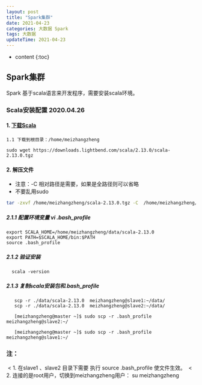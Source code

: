 ```yaml
---
layout: post
title: "Spark集群"
date: 2021-04-23
categories: 大数据 Spark 
tags: 大数据
updateTime: 2021-04-23
---
```


* content
{:toc}
## Spark集群
   Spark 基于scala语言来开发程序，需要安装scala环境。

###  Scala安装配置  2020.04.26


#### 1. [下载Scala](https://downloads.lightbend.com/scala/2.13.0/scala-2.13.0.tgz)

    1.1 下载到根目录：/home/meizhangzheng
    
    sudo wget https://downloads.lightbend.com/scala/2.13.0/scala-2.13.0.tgz

#### 2. 解压文件 

- 注意：-C 相对路径是需要，如果是全路径则可以省略 
-  不要乱用sudo

```sh
tar -zxvf /home/meizhangzheng/scala-2.13.0.tgz -C  /home/meizhangzheng/data/
```

##### 2.1.1 配置环境变量 vi .bash_profile

    export SCALA_HOME=/home/meizhangzheng/data/scala-2.13.0 
    export PATH=$SCALA_HOME/bin:$PATH
    source .bash_profile

##### 2.1.2 验证安装

      scala -version

##### 2.1.3 复制scala安装包和.bash_profile

       scp -r ./data/scala-2.13.0  meizhangzheng@slave1:~/data/ 
       scp -r ./data/scala-2.13.0  meizhangzheng@slave2:~/data/
    
       [meizhangzheng@master ~]$ sudo scp -r .bash_profile  meizhangzheng@slave2:~/
     
       [meizhangzheng@master ~]$ sudo scp -r .bash_profile  meizhangzheng@slave1:~/

### 注： 

​    < 1. 在slave1 、slave2 目录下需要 执行 source .bash_profile 使文件生效。
​    < 2. 连接的是root用户，切换到meizhangzheng用户： su meizhangzheng